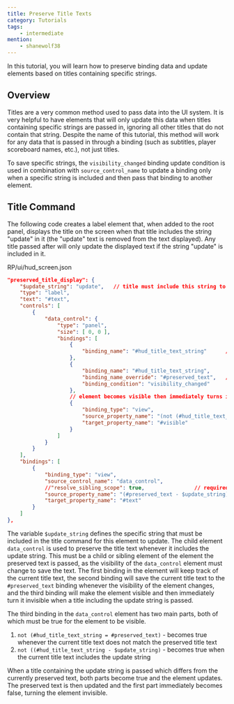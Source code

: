 ```yaml
---
title: Preserve Title Texts
category: Tutorials
tags:
    - intermediate
mention:
    - shanewolf38
---
```


In this tutorial, you will learn how to preserve binding data and update elements based on titles containing specific strings.

## Overview

Titles are a very common method used to pass data into the UI system. It is very helpful to have elements that will only update this data when titles containing specific strings are passed in, ignoring all other titles that do not contain that string. Despite the name of this tutorial, this method will work for any data that is passed in through a binding (such as subtitles, player scoreboard names, etc.), not just titles.

To save specific strings, the `visibility_changed` binding update condition is used in combination with `source_control_name` to update a binding only when a specific string is included and then pass that binding to another element.

## Title Command

The following code creates a label element that, when added to the root panel, displays the title on the screen when that title includes the string "update" in it (the "update" text is removed from the text displayed). Any title passed after will only update the displayed text if the string "update" is included in it.

<CodeHeader>RP/ui/hud_screen.json</CodeHeader>

```json
"preserved_title_display": {
	"$update_string": "update",   // title must include this string to update the element
	"type": "label",
	"text": "#text",
	"controls": [
		{
			"data_control": {
				"type": "panel",
				"size": [ 0, 0 ],
				"bindings": [
					{
						"binding_name": "#hud_title_text_string"      // reads in the current title string
					},
					{
						"binding_name": "#hud_title_text_string",
						"binding_name_override": "#preserved_text",   // updates #preserved_text when visibility of this element changes
						"binding_condition": "visibility_changed"
					},
					// element becomes visible then immediately turns invisible when a title containing the update string is passed
					{
						"binding_type": "view",
						"source_property_name": "(not (#hud_title_text_string = #preserved_text) and not ((#hud_title_text_string - $update_string) = #hud_title_text_string))",
						"target_property_name": "#visible"
					}
				]
			}
		}
	],
	"bindings": [
		{
			"binding_type": "view",
			"source_control_name": "data_control",   	                // reads bindings from the "data_control" child element
			//"resolve_sibling_scope": true,		 		// required if "data_control" is a sibling of the element that pulls the binding 
			"source_property_name": "(#preserved_text - $update_string)",   // remove string update text from the text to be displayed
			"target_property_name": "#text"
		}
	]
},
```

The variable `$update_string` defines the specific string that must be included in the title command for this element to update. The child element `data_control` is used to preserve the title text whenever it includes the update string. This must be a child or sibling element of the element the preserved text is passed, as the visibility of the `data_control` element must change to save the text. The first binding in the element will keep track of the current title text, the second binding will save the current title text to the `#preserved_text` binding whenever the visibility of the element changes, and the third binding will make the element visible and then immediately turn it invisible when a title including the update string is passed.

The third binding in the `data_control` element has two main parts, both of which must be true for the element to be visible.
1. `not (#hud_title_text_string = #preserved_text)` - becomes true whenever the current title text does not match the preserved title text
2. `not ((#hud_title_text_string - $update_string)` - becomes true when the current title text includes the update string

When a title containing the update string is passed which differs from the currently preserved text, both parts become true and the element updates. The preserved text is then updated and the first part immediately becomes false, turning the element invisible.
